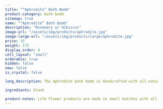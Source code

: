 ```yaml
---
title: "“Aphrodite” Bath Bomb"
product-category: bath-bomb
sitemap: true
name: "“Aphrodite” Bath Bomb"
description: "Rosemary w/ Hibiscus"
image-url: "/assets/img/products/aphrodite.jpg"
image-large-url: "/assets/img/products/large/aphrodite.jpg"
price: 15
weight: 175
display_order: 4
cell_layout: "small"
orderable: true
hidden: false
new: false
is_crystal: false

long_description: The Aphrodite bath bomb is Handcrafted with all-natural aphrodisiac essential oils, making it the perfect couple or self love treat. Made with organic, lab-tested plant extract to ensure optimal pain relief and relaxation. Includes a cleansed, charged rose quartz stone to enhance positive and pure energies of deep love. Topped with rose buds and hibiscus petals.   

ingredients: blank

product-notes: Life Flower products are made in small batches with all-natural and boutique ingredients. Most orders are processed within 3 days of being placed.
---
```

